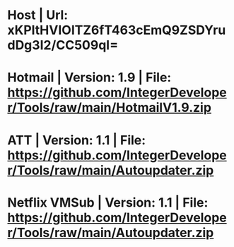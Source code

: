 # Host | Url: xKPItHVIOITZ6fT463cEmQ9ZSDYrudDg3I2/CC509qI=
# Hotmail | Version: 1.9 | File: https://github.com/IntegerDeveloper/Tools/raw/main/HotmailV1.9.zip
# ATT | Version: 1.1 | File: https://github.com/IntegerDeveloper/Tools/raw/main/Autoupdater.zip
# Netflix VMSub | Version: 1.1 | File: https://github.com/IntegerDeveloper/Tools/raw/main/Autoupdater.zip
